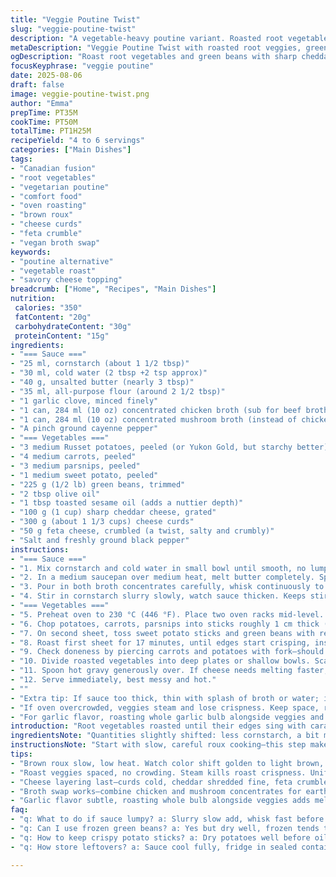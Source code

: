 ```yaml
---
title: "Veggie Poutine Twist"
slug: "veggie-poutine-twist"
description: "A vegetable-heavy poutine variant. Roasted root vegetables mixed with green beans replaced some traditional items. Thickened sauce made with beef and mushroom broth concentrate swapped for chicken and vegetable. Cheddar and cheese curds remain but with an added smoky feta crumble twist. Oven-roasting at a high point, slight timing shifts to coax sweetness from roots and get bite from beans. Starchy potatoes combined with sweet potato give contrast. Sauce roux browned longer for nuttier flavor. Garlic presence subtle but critical. Roasted veggies tossed in olive and sesame oil blend. Heaped layers, melted cheese, peppery cayenne for little kick. No eggs or nuts. Kitchen tips included for texture and flavor balance."
metaDescription: "Veggie Poutine Twist with roasted root veggies, green beans, cheddar, cheese curds and smoky feta crumble. Savory sauce thickened with browned roux and garlic infusion."
ogDescription: "Roast root vegetables and green beans with sharp cheddar, cheese curds, feta crumble. Browned roux sauce with garlic adds deep scent, texture, and flavor contrast."
focusKeyphrase: "veggie poutine"
date: 2025-08-06
draft: false
image: veggie-poutine-twist.png
author: "Emma"
prepTime: PT35M
cookTime: PT50M
totalTime: PT1H25M
recipeYield: "4 to 6 servings"
categories: ["Main Dishes"]
tags:
- "Canadian fusion"
- "root vegetables"
- "vegetarian poutine"
- "comfort food"
- "oven roasting"
- "brown roux"
- "cheese curds"
- "feta crumble"
- "vegan broth swap"
keywords:
- "poutine alternative"
- "vegetable roast"
- "savory cheese topping"
breadcrumb: ["Home", "Recipes", "Main Dishes"]
nutrition: 
 calories: "350"
 fatContent: "20g"
 carbohydrateContent: "30g"
 proteinContent: "15g"
ingredients:
- "=== Sauce ==="
- "25 ml, cornstarch (about 1 1/2 tbsp)"
- "30 ml, cold water (2 tbsp +2 tsp approx)"
- "40 g, unsalted butter (nearly 3 tbsp)"
- "35 ml, all-purpose flour (around 2 1/2 tbsp)"
- "1 garlic clove, minced finely"
- "1 can, 284 ml (10 oz) concentrated chicken broth (sub for beef broth)"
- "1 can, 284 ml (10 oz) concentrated mushroom broth (instead of chicken broth)"
- "A pinch ground cayenne pepper"
- "=== Vegetables ==="
- "3 medium Russet potatoes, peeled (or Yukon Gold, but starchy better)"
- "4 medium carrots, peeled"
- "3 medium parsnips, peeled"
- "1 medium sweet potato, peeled"
- "225 g (1/2 lb) green beans, trimmed"
- "2 tbsp olive oil"
- "1 tbsp toasted sesame oil (adds a nuttier depth)"
- "100 g (1 cup) sharp cheddar cheese, grated"
- "300 g (about 1 1/3 cups) cheese curds"
- "50 g feta cheese, crumbled (a twist, salty and crumbly)"
- "Salt and freshly ground black pepper"
instructions:
- "=== Sauce ==="
- "1. Mix cornstarch and cold water in small bowl until smooth, no lumps. Set aside."
- "2. In a medium saucepan over medium heat, melt butter completely. Sprinkle in flour, whisk or stir briskly, keep cooking about 6 minutes. Watch closely. Roux should look golden, nutty aroma comes up, no burnt bits. Don’t rush. Once roux smells rich and changes color, stir in minced garlic. Stir 30 seconds until fragrant—some say garlic browns fast here, so don’t stray."
- "3. Pour in both broth concentrates carefully, whisk continuously to avoid lumps or scorching. Increase heat to bring to full boil but lower immediately to a steady simmer."
- "4. Stir in cornstarch slurry slowly, watch sauce thicken. Keeps stirring 4-6 minutes, sauce will coat back of spoon, smooth and glossy. Adjust seasoning, add cayenne pinch. Remember sauce cools and sets thicker, so it should be a bit runnier hot off stove."
- "=== Vegetables ==="
- "5. Preheat oven to 230 °C (446 °F). Place two oven racks mid-level. Line two baking sheets with parchment paper or silicone mats."
- "6. Chop potatoes, carrots, parsnips into sticks roughly 1 cm thick (1/2 inch), uniform size helps even cooking. Toss on first baking sheet with 1 tbsp olive oil, sprinkle salt and pepper generously. Spread out, avoid crowding or steam will build instead of roast."
- "7. On second sheet, toss sweet potato sticks and green beans with remaining 1 tbsp olive oil mixed with 1 tbsp sesame oil. Season with salt and pepper."
- "8. Roast first sheet for 17 minutes, until edges start crisping, insides tender but firm. Remove and flip everything. At the same time, put second tray in oven as well. Roast both for 16-18 minutes more until veggies are tender and golden in spots. Green beans should still hold slight snap, sweet potato caramelized but not mushy. Overcooking loses texture and flavor layers."
- "9. Check doneness by piercing carrots and potatoes with fork—should meet slight resistance, not mushy. Beans should flex, not break apart."
- "10. Divide roasted vegetables into deep plates or shallow bowls. Scatter cheese curds, cheddar, then crumble feta on top."
- "11. Spoon hot gravy generously over. If cheese needs melting faster, pop plates into oven, 3-4 minutes at 200 °C (392 °F), watch closely, cheese should soften, curds just start melting, feta stays crumbly but warming up."
- "12. Serve immediately, best messy and hot."
- ""
- "Extra tip: If sauce too thick, thin with splash of broth or water; if too thin, simmer more but stir constantly. If curds not available, extra sharp cheddar + mozzarella combo helps mimic melt and stretch."
- "If oven overcrowded, veggies steam and lose crispness. Keep space, roast in batches if needed."
- "For garlic flavor, roasting whole garlic bulb alongside veggies and mashing into sauce after cooking works well, but here minced garlic in roux builds that background note better."
introduction: "Root vegetables roasted until their edges sing with caramel notes—a little reminder from past kitchen trials that uniform sticks matter. I swapped canned beef broth for a combo of chicken and mushroom to add earthiness without heaviness. Tossed green beans for a surprise snap. Sesame oil? Just a whisper in the veggie toss but it changes everything—nutty, deep. Sauce thickened with browned roux, garlic infused till aromatic, not bitter. Cheese curds still star, but a crumble of feta adds funk, piquancy. The oven's hot, racks set mid-height, timing tweaked by sight and bite, not clock alone. No eggs or nuts, allergy-friendly but hearty. Textures contrast, flavors build, aroma fills the air—a poutine but not quite as you know it."
ingredientsNote: "Quantities slightly shifted: less cornstarch, a bit more butter and flour to get thicker roux without overcooking. Two broth types replace original beef and chicken mix—mushroom broth adds umami and depth without heaviness, chicken keeps it bright. Sesame oil is a game changer—adds richness without overpowering. Swapping some cheese curds for crumbled feta gives bold contrast in texture and saltiness. Root vegetable sizes uniform to match cooking times. Salt and pepper used with some generosity to balance sweet-savoury profile. Olive and sesame oil combined rather than just olive to layer aroma and mouthfeel. Note: if cheese curds unavailable, blend mozzarella and sharp cheddar, melt longer in final step. Avoid over-seasoning early; taste sauce and veggies at end to adjust."
instructionsNote: "Start with slow, careful roux cooking—this step makes or breaks sauce texture. Roux must smell nutty, look golden but not burnt. Garlic added late to avoid bitterness but still infuse. Broth concentrates whisked in gradually to lump-free shine. Mincing garlic finely critical; big pieces burn. Sauce simmer time flexible: watch consistency visually—should coat spoon with thick sheen, swirl leaves clear trail. Roasting veggies individually tossed ensures even caramelization—crowding leads to sogginess. Flipping veggies midway prevents one-sided scorching. Timing given with leeway; piercing with fork best doneness test. Green beans lost if overcooked; aim for crisp-tender. Cheese layering last, hot sauce over to melt chunkiness without mush. Warming with cheese under broiler optional but watch carefully—cheese melts fast. Practice: Once, forgot flip—carrots charred one side only. Also, sauce too thin? Add slurry slow or reduce longer but stir constant. Texture, smell, sound of roasting signal steps more than minutes alone."
tips:
- "Brown roux slow, low heat. Watch color shift golden to light brown, smell nutty, avoid burnt bits. Garlic added late—mince fine, stir quick or it scorches fast. Thickened sauce coats spoon, look for shiny finish. Adjust thickness with broth or simmer longer. Roux texture key, rushed roux ruins sauce feel."
- "Roast veggies spaced, no crowding. Steam kills roast crispness. Uniform sticks, 1 cm thick is sweet spot for even cook. Flip halfway, watch edges caramelize not blacken. Sweet potato caramelizes faster; toss with sesame oil to get nutty aroma. Green beans last on tray, keep snappy bite by watching timing."
- "Cheese layering last—curds cold, cheddar shredded fine, feta crumbled chunky. Cheese melts differently—feta stays crumbly even warm. Use oven broiler if needed, 3-4 minutes max. Avoid mushy cheese by removing plates once curds start softening. Cheese melting timing tricky, tastings help decide when."
- "Broth swap works—combine chicken and mushroom concentrates for earthiness minus heaviness. Heavy beef broth can overpower. Broth concentrate quantity affects sauce richness, dilute if too salty. Slurry made with cornstarch—add slow, stir constantly or lumps form. Sauce thickness cools more, keep it runnier hot."
- "Garlic flavor subtle, roasting whole bulb alongside veggies adds mellow sweetness, mash into sauce for smooth textured note. Minced garlic in roux creates sharper scent, watch browning. Olive and sesame oil blend gives layered aroma—sesame adds depth but use sparingly or taste dominates. Salt and pepper added mainly at roasting stage for balance."
faq:
- "q: What to do if sauce lumpy? a: Slurry slow add, whisk fast before lumps set. If lumps appear, strain or keep whisking on low heat. Sometimes heat too high causes scorching. Watch roux color, thicker roux means easier lumps if rushed."
- "q: Can I use frozen green beans? a: Yes but dry well, frozen tends to steam more. Roast time shorter, check texture often. Overcook makes beans floppy, loses snap. Toss with oils after thaw to recoat, salt after roasting for crunch."
- "q: How to keep crispy potato sticks? a: Dry potatoes well before oiling. Spread single layer on sheet, no crowd. Flip halfway, roast high temp 230 Celsius. Avoid steam by oven racks middle level with space. Roast in batches if needed."
- "q: How store leftovers? a: Sauce cool fully, fridge in sealed container 3-4 days. Veggies store separate, reheat oven 180 Celsius to crisp again. Cheese recombine on serving. Avoid microwave if possible, turns crispy veggies soggy."

---
```

